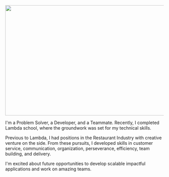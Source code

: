 
<img src='https://media.giphy.com/media/UPYAl818z08QoqnKyw/giphy.gif' width="850" height="350"/>

I'm a Problem Solver, a Developer, and a Teammate. Recently, I completed Lambda school, where the groundwork was set for my technical skills.

Previous to Lambda, I had positions in the Restaurant Industry with creative venture on the side. From these pursuits, I developed skills in customer service, communication, organization, perseverance, efficiency, team building, and delivery. 

I'm excited about future opportunities to develop scalable impactful applications and work on amazing teams.

<!--
**J2Macwilliams/J2Macwilliams** is a ✨ _special_ ✨ repository because its `README.md` (this file) appears on your GitHub profile.

Here are some ideas to get you started:

- 🔭 I’m currently working on ...
- 🌱 I’m currently learning ...
- 👯 I’m looking to collaborate on ...
- 🤔 I’m looking for help with ...
- 💬 Ask me about ...
- 📫 How to reach me: ...
- 😄 Pronouns: ...
- ⚡ Fun fact: ...
-->
